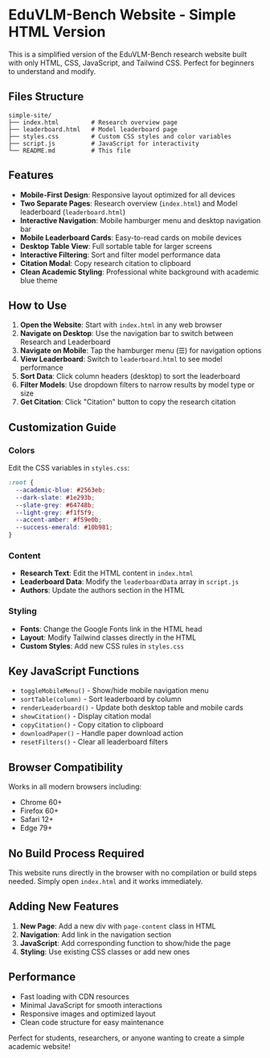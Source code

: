 # EduVLM-Bench Website - Simple HTML Version

This is a simplified version of the EduVLM-Bench research website built with only HTML, CSS, JavaScript, and Tailwind CSS. Perfect for beginners to understand and modify.

## Files Structure

```
simple-site/
├── index.html         # Research overview page
├── leaderboard.html   # Model leaderboard page
├── styles.css         # Custom CSS styles and color variables
├── script.js          # JavaScript for interactivity
└── README.md          # This file
```

## Features

- **Mobile-First Design**: Responsive layout optimized for all devices
- **Two Separate Pages**: Research overview (`index.html`) and Model leaderboard (`leaderboard.html`)
- **Interactive Navigation**: Mobile hamburger menu and desktop navigation bar
- **Mobile Leaderboard Cards**: Easy-to-read cards on mobile devices
- **Desktop Table View**: Full sortable table for larger screens
- **Interactive Filtering**: Sort and filter model performance data
- **Citation Modal**: Copy research citation to clipboard
- **Clean Academic Styling**: Professional white background with academic blue theme

## How to Use

1. **Open the Website**: Start with `index.html` in any web browser
2. **Navigate on Desktop**: Use the navigation bar to switch between Research and Leaderboard
3. **Navigate on Mobile**: Tap the hamburger menu (☰) for navigation options
4. **View Leaderboard**: Switch to `leaderboard.html` to see model performance
5. **Sort Data**: Click column headers (desktop) to sort the leaderboard
6. **Filter Models**: Use dropdown filters to narrow results by model type or size
7. **Get Citation**: Click "Citation" button to copy the research citation

## Customization Guide

### Colors
Edit the CSS variables in `styles.css`:
```css
:root {
  --academic-blue: #2563eb;
  --dark-slate: #1e293b;
  --slate-grey: #64748b;
  --light-grey: #f1f5f9;
  --accent-amber: #f59e0b;
  --success-emerald: #10b981;
}
```

### Content
- **Research Text**: Edit the HTML content in `index.html`
- **Leaderboard Data**: Modify the `leaderboardData` array in `script.js`
- **Authors**: Update the authors section in the HTML

### Styling
- **Fonts**: Change the Google Fonts link in the HTML head
- **Layout**: Modify Tailwind classes directly in the HTML
- **Custom Styles**: Add new CSS rules in `styles.css`

## Key JavaScript Functions

- `toggleMobileMenu()` - Show/hide mobile navigation menu
- `sortTable(column)` - Sort leaderboard by column
- `renderLeaderboard()` - Update both desktop table and mobile cards
- `showCitation()` - Display citation modal
- `copyCitation()` - Copy citation to clipboard
- `downloadPaper()` - Handle paper download action
- `resetFilters()` - Clear all leaderboard filters

## Browser Compatibility

Works in all modern browsers including:
- Chrome 60+
- Firefox 60+
- Safari 12+
- Edge 79+

## No Build Process Required

This website runs directly in the browser with no compilation or build steps needed. Simply open `index.html` and it works immediately.

## Adding New Features

1. **New Page**: Add a new div with `page-content` class in HTML
2. **Navigation**: Add link in the navigation section
3. **JavaScript**: Add corresponding function to show/hide the page
4. **Styling**: Use existing CSS classes or add new ones

## Performance

- Fast loading with CDN resources
- Minimal JavaScript for smooth interactions
- Responsive images and optimized layout
- Clean code structure for easy maintenance

Perfect for students, researchers, or anyone wanting to create a simple academic website!